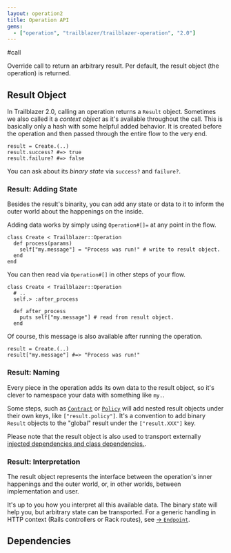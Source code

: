 ```yaml
---
layout: operation2
title: Operation API
gems:
  - ["operation", "trailblazer/trailblazer-operation", "2.0"]
---
```


#call

Override call to return an arbitrary result. Per default, the result object (the operation) is returned.

## Result Object

In Trailblazer 2.0, calling an operation returns a `Result` object. Sometimes we also called it a *context object* as it's available throughout the call. This is basically only a hash with some helpful added behavior. It is created before the operation and then passed through the entire flow to the very end.

    result = Create.(..)
    result.success? #=> true
    result.failure? #=> false

You can ask about its *binary state* via `success?` and `failure?`.

### Result: Adding State

Besides the result's binarity, you can add any state or data to it to inform the outer world about the happenings on the inside.

Adding data works by simply using `Operation#[]=` at any point in the flow.

    class Create < Trailblazer::Operation
      def process(params)
        self["my.message"] = "Process was run!" # write to result object.
      end
    end

You can then read via `Operation#[]` in other steps of your flow.

    class Create < Trailblazer::Operation
      # ..
      self.> :after_process

      def after_process
        puts self["my.message"] # read from result object.
      end

Of course, this message is also available after running the operation.

    result = Create.(..)
    result["my.message"] #=> "Process was run!"

### Result: Naming

Every piece in the operation adds its own data to the result object, so it's clever to namespace your data with something like `my.`.

Some steps, such as [`Contract`](contract.html) or [`Policy`](policy.html) will add nested result objects under their own keys, like `["result.policy"]`. It's a convention to add binary `Result` objects to the "global" result under the `["result.XXX"]` key.

Please note that the result object is also used to transport externally [injected dependencies and class dependencies.](#dependencies).

### Result: Interpretation

The result object represents the interface between the operation's inner happenings and the outer world, or, in other worlds, between implementation and user.

It's up to you how you interpret all this available data. The binary state will help you, but arbitrary state can be transported. For a generic handling in HTTP context (Rails controllers or Rack routes), see [→ `Endpoint`](endpoint.html).

## Dependencies
